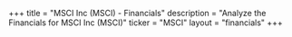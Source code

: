+++
title = "MSCI Inc (MSCI) - Financials"
description = "Analyze the Financials for MSCI Inc (MSCI)"
ticker = "MSCI"
layout = "financials"
+++

